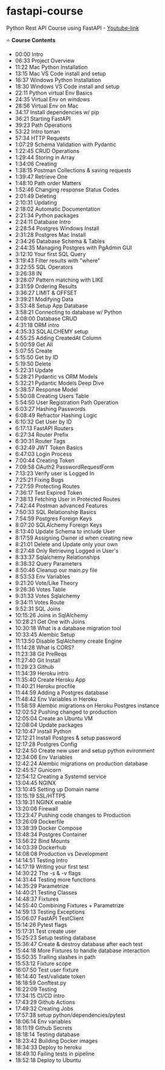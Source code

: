 # fastapi-course

Python Rest API Course using FastAPI - [Youtube-link](https://www.youtube.com/watch?v=0sOvCWFmrtA)

⭐️ **Course Contents**

- 00:00 Intro
- 06:33 Project Overview
- 11:22 Mac Python Installation
- 13:15 Mac VS Code install and setup
- 16:37 Windows Python Installation
- 18:30 Windows VS Code install and setup
- 22:11 Python virtual Env Basics
- 24:35 Virtual Env on windows
- 28:56 Virtual Env on Mac
- 34:17 Install dependencies w/ pip
- 36:21 Starting FastAPI
- 39:23 Path Operations
- 53:22 Intro toman
- 57:34 HTTP Requests
- 1:07:29 Schema Validation with Pydantic
- 1:22:45 CRUD Operations
- 1:29:44 Storing in Array
- 1:34:06 Creating
- 1:38:15 Postman Collections & saving requests
- 1:39:47 Retrieve One
- 1:48:10 Path order Matters
- 1:52:46 Changing response Status Codes
- 2:01:49 Deleting
- 2:10:31 Updating
- 2:18:02 Automatic Documentation
- 2:21:34 Python packages
- 2:24:11 Database Intro
- 2:28:54 Postgres Windows Install
- 2:31:28 Postgres Mac Install
- 2:34:26 Database Schema & Tables
- 2:44:35 Managing Postgres with PgAdmin GUI
- 3:12:10 Your first SQL Query
- 3:19:43 Filter results with "where"
- 3:22:55 SQL Operators
- 3:26:38 IN
- 3:28:07 Pattern matching with LIKE
- 3:31:59 Ordering Results
- 3:36:27 LIMIT & OFFSET
- 3:39:21 Modifying Data
- 3:53:48 Setup App Database
- 3:58:21 Connecting to database w/ Python
- 4:08:00 Database CRUD
- 4:31:18 ORM intro
- 4:35:33 SQLALCHEMY setup
- 4:55:25 Adding CreatedAt Column
- 5:00:59 Get All
- 5:07:55 Create
- 5:15:50 Get by ID
- 5:19:50 Delete
- 5:22:31 Update
- 5:28:21 Pydantic vs ORM Models
- 5:32:21 Pydantic Models Deep Dive
- 5:38:57 Response Model
- 5:50:08 Creating Users Table
- 5:54:50 User Registration Path Operation
- 6:03:27 Hashing Passwords
- 6:08:49 Refractor Hashing Logic
- 6:10:32 Get User by ID
- 6:17:13 FastAPI Routers
- 6:27:34 Router Prefix
- 6:30:31 Router Tags
- 6:32:49 JWT Token Basics
- 6:47:03 Login Process
- 7:00:44 Creating Token
- 7:09:58 OAuth2 PasswordRequestForm
- 7:13:23 Verify user is Logged In
- 7:25:21 Fixing Bugs
- 7:27:59 Protecting Routes
- 7:36:17 Test Expired Token
- 7:38:13 Fetching User in Protected Routes
- 7:42:44 Postman advanced Features
- 7:50:33 SQL Relationship Basics
- 7:54:59 Postgres Foreign Keys
- 8:07:20 SQLAlchemy Foreign Keys
- 8:13:40 Update Schema to include User
- 8:17:59 Assigning Owner id when creating new
- 8:21:01 Delete and Update only your own
- 8:27:48 Only Retrieving Logged in User's
- 8:33:37 Sqlalchemy Relationships
- 8:38:32 Query Parameters
- 8:50:46 Cleanup our main.py file
- 8:53:53 Env Variables
- 9:21:20 Vote/Like Theory
- 9:26:36 Votes Table
- 9:31:33 Votes Sqlalchemy
- 9:34:11 Votes Route
- 9:52:31 SQL Joins
- 10:15:26 Joins in SqlAlchemy
- 10:28:21 Get One with Joins
- 10:30:18 What is a database migration tool
- 10:33:45 Alembic Setup
- 11:13:50 Disable SqlAlchemy create Engine
- 11:14:28 What is CORS?
- 11:23:38 Git PreReqs
- 11:27:40 Git Install
- 11:29:23 Github
- 11:34:39 Heroku intro
- 11:35:40 Create Heroku App
- 11:40:21 Heroku procfile
- 11:44:59 Adding a Postgres database
- 11:48:42 Env Variables in Heroku
- 11:58:59 Alembic migrations on Heroku Postgres instance
- 12:02:52 Pushing changed to production
- 12:05:04 Create an Ubuntu VM
- 12:08:04 Update packages
- 12:10:47 Install Python
- 12:12:21 Install Postgres & setup password
- 12:17:28 Postgres Config
- 12:24:50 Create new user and setup python evironment
- 12:34:06 Env Variables
- 12:42:24 Alembic migrations on production database
- 12:45:57 Gunicorn
- 12:54:12 Creating a Systemd service
- 13:04:45 NGINX
- 13:10:45 Setting up Domain name
- 13:15:19 SSL/HTTPS
- 13:19:31 NGINX enable
- 13:20:06 Firewall
- 13:23:47 Pushing code changes to Production
- 13:26:09 Dockerfile
- 13:38:39 Docker Compose
- 13:48:34 Postgres Container
- 13:56:22 Bind Mounts
- 14:03:39 Dockerhub
- 14:08:08 Production vs Development
- 14:14:51 Testing Intro
- 14:17:19 Writing your first test
- 14:30:22 The -s & -v flags
- 14:31:44 Testing more functions
- 14:35:29 Parametrize
- 14:40:21 Testing Classes
- 14:48:37 Fixtures
- 14:55:40 Combining Fixtures + Parametrize
- 14:59:13 Testing Exceptions
- 15:06:07 FastAPI TestClient
- 15:14:26 Pytest flags
- 15:17:31 Test create user
- 15:25:23 Setup testing database
- 15:36:47 Create & destroy database after each test
- 15:44:18 More Fixtures to handle database interaction
- 15:50:35 Trailing slashes in path
- 15:53:12 Fixture scope
- 16:07:50 Test user fixture
- 16:14:40 Test/validate token
- 16:18:59 Conftest.py
- 16:22:09 Testing
- 17:34:15 CI/CD intro
- 17:43:29 Github Actions
- 17:49:32 Creating Jobs
- 17:57:38 setup python/dependencies/pytest
- 18:06:14 Env variables
- 18:11:19 Github Secrets
- 18:18:14 Testing database
- 18:23:42 Building Docker images
- 18:34:33 Deploy to heroku
- 18:49:10 Failing tests in pipeline
- 18:52:18 Deploy to Ubuntu
